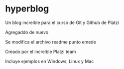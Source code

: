 # hyperblog
Un blog increíble para el curso de Git y Github de Platzi

Agregaddo de nuevo

Se modifica el archivo readme punto emede

Creado por el increíble Platzi team

Incluye ejemplos en Windows, Linux y Mac
